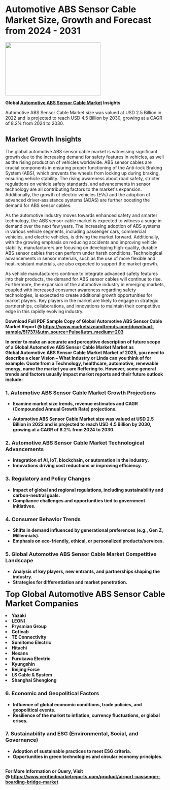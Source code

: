 <H1>Automotive ABS Sensor Cable Market Size, Growth and Forecast from 2024 - 2031</H1><img class="aligncenter size-medium wp-image-584254" src="https://thirdeyenews.in/wp-content/uploads/2024/09/Global-Market-Research-300x168.jpeg" alt="" width="300" height="168" /><p><strong>Global&nbsp;<a href="https://www.marketsizeandtrends.com/download-sample/51737/&amp;utm_source=Pulse&amp;utm_medium=203">Automotive ABS Sensor Cable Market</a> Insights</strong></p><p>Automotive ABS Sensor Cable Market size was valued at USD 2.5 Billion in 2022 and is projected to reach USD 4.5 Billion by 2030, growing at a CAGR of 8.2% from 2024 to 2030.</p><p><h2>Market Growth Insights</h2> <p>The global automotive ABS sensor cable market is witnessing significant growth due to the increasing demand for safety features in vehicles, as well as the rising production of vehicles worldwide. ABS sensor cables are crucial components in ensuring proper functioning of the Anti-lock Braking System (ABS), which prevents the wheels from locking up during braking, ensuring vehicle stability. The rising awareness about road safety, stricter regulations on vehicle safety standards, and advancements in sensor technology are all contributing factors to the market's expansion. Additionally, the growth of electric vehicles (EVs) and the adoption of advanced driver-assistance systems (ADAS) are further boosting the demand for ABS sensor cables.</p> <p><strong></strong></p> <p>As the automotive industry moves towards enhanced safety and smarter technology, the ABS sensor cable market is expected to witness a surge in demand over the next few years. The increasing adoption of ABS systems in various vehicle segments, including passenger cars, commercial vehicles, and electric vehicles, is driving the market forward. Additionally, with the growing emphasis on reducing accidents and improving vehicle stability, manufacturers are focusing on developing high-quality, durable ABS sensor cables that can perform under harsh conditions. Technological advancements in sensor materials, such as the use of more flexible and heat-resistant materials, are also expected to support the market growth.</p> <p>As vehicle manufacturers continue to integrate advanced safety features into their products, the demand for ABS sensor cables will continue to rise. Furthermore, the expansion of the automotive industry in emerging markets, coupled with increased consumer awareness regarding safety technologies, is expected to create additional growth opportunities for market players. Key players in the market are likely to engage in strategic partnerships, collaborations, and innovations to maintain their competitive edge in this rapidly evolving industry.</p> <p><strong></p><p><span class=""><strong>Download Full PDF Sample Copy of Global Automotive ABS Sensor Cable Market Report</strong> @ <a href="https://www.marketsizeandtrends.com/download-sample/51737/&amp;utm_source=Pulse&amp;utm_medium=203" target="_blank">https://www.marketsizeandtrends.com/download-sample/51737/&amp;utm_source=Pulse&amp;utm_medium=203</a></span></p><p>In order to make an accurate and perceptive description of future scope of a Global&nbsp;Automotive ABS Sensor Cable Market Market as Global&nbsp;Automotive ABS Sensor Cable Market Market of 2025, you need to describe a clear Vision &ndash; What Industry or Linda can you think of for example: Quote from a Technology, healthcare, automotive, renewable energy, name the market you are Reffering to. However, some general trends and factors usually impact market reports and their future outlook include:</p><h3>1.&nbsp;<strong>Automotive ABS Sensor Cable Market Growth Projections</strong></h3><ul><li>Examine market size trends, revenue estimates and CAGR (Compounded Annual Growth Rate) projections.</li><li><p>Automotive ABS Sensor Cable Market size was valued at USD 2.5 Billion in 2022 and is projected to reach USD 4.5 Billion by 2030, growing at a CAGR of 8.2% from 2024 to 2030.</p></li></ul><h3>2.&nbsp;<strong>Automotive ABS Sensor Cable Market Technological Advancements</strong></h3><ul><li>Integration of AI, IoT, blockchain, or automation in the industry.</li><li>Innovations driving cost reductions or improving efficiency.</li></ul><h3>3.&nbsp;<strong>Regulatory and Policy Changes</strong></h3><ul><li>Impact of global and regional regulations, including sustainability and carbon-neutral goals.</li><li>Compliance challenges and opportunities tied to government initiatives.</li></ul><h3>4.&nbsp;<strong>Consumer Behavior Trends</strong></h3><ul><li>Shifts in demand influenced by generational preferences (e.g., Gen Z, Millennials).</li><li>Emphasis on eco-friendly, ethical, or personalized products/services.</li></ul><h3>5.&nbsp;<strong>Global Automotive ABS Sensor Cable Market Competitive Landscape</strong></h3><ul><li>Analysis of key players, new entrants, and partnerships shaping the industry.</li><li>Strategies for differentiation and market penetration.</li></ul><p data-pm-slice="1 1 []"><span style="color: inherit; font-family: inherit; font-size: 25px;">Top Global Automotive ABS Sensor Cable Market Companies</span></p><div class="" data-test-id=""><p><li>Yazaki</li><li> LEONI</li><li> Prysmian Group</li><li> Coficab</li><li> TE Connectivity</li><li> Sumitomo Electric</li><li> Hitachi</li><li> Nexans</li><li> Furukawa Electric</li><li> Kyungshin</li><li> Beijing Force</li><li> LS Cable & System</li><li> Shanghai Shenglong</li></p></div><h3>6.&nbsp;<strong>Economic and Geopolitical Factors</strong></h3><ul><li>Influence of global economic conditions, trade policies, and geopolitical events.</li><li>Resilience of the market to inflation, currency fluctuations, or global crises.</li></ul><h3>7.&nbsp;<strong>Sustainability and ESG (Environmental, Social, and Governance)</strong></h3><ul><li>Adoption of sustainable practices to meet ESG criteria.</li><li>Opportunities in green technologies and circular economy principles.</li></ul><h2><strong style="font-size: 14px;">For More Information or Query, Visit @&nbsp;</strong><a style="background-color: #ffffff; font-size: 14px;" href="https://www.marketsizeandtrends.com/report/automotive-abs-sensor-cable-market/" target="_blank">https://www.verifiedmarketreports.com/product/airport-passenger-boarding-bridge-market</a></h2>
